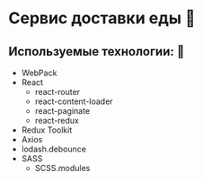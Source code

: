 # Сервис доставки еды :pizza:
## Используемые технологии: :scroll:
+ WebPack
+ React
  + react-router
  + react-content-loader
  + react-paginate
  + react-redux
+ Redux Toolkit
+ Axios
+ lodash.debounce
+ SASS
  + SCSS.modules